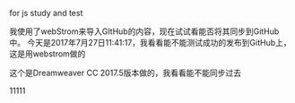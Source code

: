 
 for js study and test

 我使用了webStrom来导入GItHub的内容，现在试试看能否将其同步到GitHub中。
 今天是2017年7月27日11:41:17，我看看能不能测试成功的发布到GitHub上，这是用webstrom做的
 
 这个是Dreamweaver CC 2017.5版本做的，我看看能不能同步过去

11111

